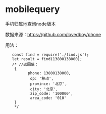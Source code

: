 # mobilequery

手机归属地查询node版本

数据来源：<https://github.com/lovedboy/phone>

用法：
```
   const find = require('./find.js');
   let result = find(13800138000);
   /* //返回值：
    { 
          phone: 13800138000,
           op: '移动',
           province: '北京',
           city: '北京',
           zip_code: '100000',
           area_code: '010'
    }
    */
```
